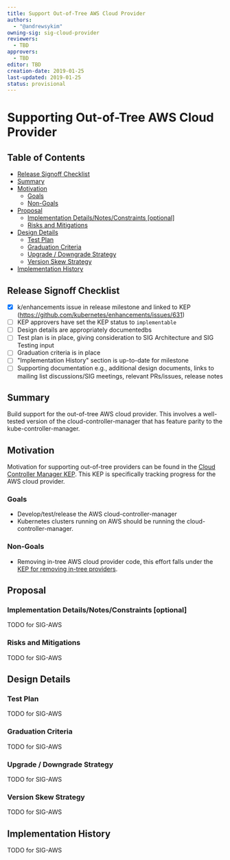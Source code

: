 ```yaml
---
title: Support Out-of-Tree AWS Cloud Provider
authors:
  - "@andrewsykim"
owning-sig: sig-cloud-provider
reviewers:
  - TBD
approvers:
  - TBD
editor: TBD
creation-date: 2019-01-25
last-updated: 2019-01-25
status: provisional
---
```


# Supporting Out-of-Tree AWS Cloud Provider

## Table of Contents

<!-- toc -->
- [Release Signoff Checklist](#release-signoff-checklist)
- [Summary](#summary)
- [Motivation](#motivation)
  - [Goals](#goals)
  - [Non-Goals](#non-goals)
- [Proposal](#proposal)
  - [Implementation Details/Notes/Constraints [optional]](#implementation-detailsnotesconstraints-optional)
  - [Risks and Mitigations](#risks-and-mitigations)
- [Design Details](#design-details)
  - [Test Plan](#test-plan)
  - [Graduation Criteria](#graduation-criteria)
  - [Upgrade / Downgrade Strategy](#upgrade--downgrade-strategy)
  - [Version Skew Strategy](#version-skew-strategy)
- [Implementation History](#implementation-history)
<!-- /toc -->

## Release Signoff Checklist

- [X] k/enhancements issue in release milestone and linked to KEP (https://github.com/kubernetes/enhancements/issues/631)
- [ ] KEP approvers have set the KEP status to `implementable`
- [ ] Design details are appropriately documentedbs
- [ ] Test plan is in place, giving consideration to SIG Architecture and SIG Testing input
- [ ] Graduation criteria is in place
- [ ] "Implementation History" section is up-to-date for milestone
- [ ] Supporting documentation e.g., additional design documents, links to mailing list discussions/SIG meetings, relevant PRs/issues, release notes

## Summary

Build support for the out-of-tree AWS cloud provider. This involves a well-tested version of the cloud-controller-manager 
that has feature parity to the kube-controller-manager. 

## Motivation

Motivation for supporting out-of-tree providers can be found in the [Cloud Controller Manager KEP](/keps/sig-cloud-provider/20180530-cloud-controller-manager.md). 
This KEP is specifically tracking progress for the AWS cloud provider.

### Goals

* Develop/test/release the AWS cloud-controller-manager
* Kubernetes clusters running on AWS should be running the cloud-controller-manager.

### Non-Goals

* Removing in-tree AWS cloud provider code, this effort falls under the [KEP for removing in-tree providers](https://github.com/kubernetes/enhancements/blob/master/keps/sig-cloud-provider/20190125-removing-in-tree-providers.md).

## Proposal

### Implementation Details/Notes/Constraints [optional]

TODO for SIG-AWS

### Risks and Mitigations

TODO for SIG-AWS

## Design Details

### Test Plan

TODO for SIG-AWS

### Graduation Criteria

TODO for SIG-AWS

### Upgrade / Downgrade Strategy

TODO for SIG-AWS

### Version Skew Strategy

TODO for SIG-AWS

## Implementation History

TODO for SIG-AWS
